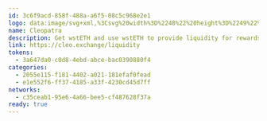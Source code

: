 ```yaml
---
id: 3c6f9acd-858f-488a-a6f5-08c5c968e2e1
logo: data:image/svg+xml,%3Csvg%20width%3D%2248%22%20height%3D%2249%22%20viewBox%3D%220%200%2048%2049%22%20fill%3D%22none%22%20xmlns%3D%22http%3A%2F%2Fwww.w3.org%2F2000%2Fsvg%22%3E%0A%3Cpath%20d%3D%22M23.998%2048.6873C37.2529%2048.6873%2047.998%2037.9421%2047.998%2024.6873C47.998%2011.4324%2037.2529%200.687256%2023.998%200.687256C10.7432%200.687256%20-0.00195312%2011.4324%20-0.00195312%2024.6873C-0.00195312%2037.9421%2010.7432%2048.6873%2023.998%2048.6873Z%22%20fill%3D%22%230F0F17%22%2F%3E%0A%3Cpath%20d%3D%22M24.6859%2017.6799V10.0798C24.4468%2010.0628%2024.2057%2010.0543%2023.9624%2010.0543C23.7191%2010.0543%2023.4779%2010.0628%2023.2389%2010.0798V17.6799C23.4795%2017.6873%2023.7207%2017.6909%2023.9624%2017.6909C24.2041%2017.6909%2024.4452%2017.6873%2024.6859%2017.6799Z%22%20fill%3D%22%2367E8D3%22%2F%3E%0A%3Cpath%20d%3D%22M20.5066%2017.4364C20.9868%2017.5088%2021.4713%2017.5654%2021.96%2017.6061L21.7591%2010.2894C21.1291%2010.4285%2020.5148%2010.6372%2019.9263%2010.9122L20.5066%2017.4364Z%22%20fill%3D%22%2367E8D3%22%2F%3E%0A%3Cpath%20d%3D%22M18.5433%2017.0561C18.8905%2017.144%2019.3112%2017.2506%2019.489%2017.2837L18.7326%2011.5435C18.2316%2011.8797%2017.7686%2012.2751%2017.3524%2012.722L18.0944%2016.9443C18.189%2016.9663%2018.3554%2017.0085%2018.5433%2017.0561Z%22%20fill%3D%22%2367E8D3%22%2F%3E%0A%3Cpath%20d%3D%22M32.7766%2017.4754C29.9671%2018.6309%2026.9778%2019.2221%2023.9625%2019.2183C23.7214%2019.2183%2023.4802%2019.2183%2023.239%2019.2064C20.6625%2019.1295%2018.1142%2018.6179%2015.6909%2017.6909C15.6013%2017.6566%2015.5116%2017.6217%2015.4224%2017.5869C15.366%2017.5649%2015.3096%2017.5429%2015.2536%2017.5212L15.1483%2017.478C15.1556%2017.4109%2015.1636%2017.3439%2015.1732%2017.2769C15.1797%2017.2302%2015.1861%2017.1835%2015.1933%2017.1369C15.2279%2016.8959%2015.2737%2016.6583%2015.326%2016.4233L15.424%2016.4606C15.8147%2016.6105%2016.2099%2016.7505%2016.6097%2016.8806C17.3423%2017.1188%2018.0882%2017.3216%2018.8476%2017.489C18.9609%2017.5145%2019.0751%2017.5382%2019.1892%2017.5611C20.5248%2017.8338%2021.8793%2017.9907%2023.239%2018.0303C23.4796%2018.0377%2023.7208%2018.0414%2023.9625%2018.0414C26.8744%2018.045%2029.7644%2017.5093%2032.5009%2016.4589L32.599%2016.4216C32.6625%2016.7016%2032.7139%2016.9858%2032.7518%2017.2752C32.7613%2017.3414%2032.7694%2017.4084%2032.7766%2017.4754Z%22%20fill%3D%22%2367E8D3%22%2F%3E%0A%3Cpath%20d%3D%22M14.9665%2018.4546L15.0726%2018.4979C15.3465%2018.6082%2015.6227%2018.7128%2015.9014%2018.8118L11.7833%2033.0949C11.7109%2032.9794%2011.641%2032.8615%2011.5727%2032.7435C11.3439%2032.3504%2011.133%2031.9465%2010.9401%2031.5319L13.0526%2024.6683L13.5349%2023.0942L14.0469%2021.4304L14.3685%2020.3968L14.9665%2018.4546Z%22%20fill%3D%22%2367E8D3%22%2F%3E%0A%3Cpath%20d%3D%22M17.4745%2024.0981V24.0964C17.4912%2024.2888%2017.5075%2024.4968%2017.5247%2024.7173C17.6416%2026.2096%2017.8026%2028.2667%2018.4197%2029.8127L18.4116%2030.1291L18.366%2038.8894C17.6784%2038.5871%2017.0141%2038.2291%2016.3789%2037.8185C16.1077%2037.6438%2015.8427%2037.4596%2015.5839%2037.2661L17.4745%2024.0981Z%22%20fill%3D%22%2367E8D3%22%2F%3E%0A%3Cpath%20d%3D%22M16.5833%2019.0435L12.7803%2034.5272C12.9893%2034.7936%2013.2068%2035.0521%2013.433%2035.3027C13.687%2035.5855%2013.9509%2035.8571%2014.2248%2036.1172L14.2367%2036.1289L14.2505%2036.1425C14.2846%2036.176%2014.3187%2036.2096%2014.3534%2036.2394L14.4499%2036.3243L17.4361%2019.3031C17.15%2019.2222%2016.8657%2019.1356%2016.5833%2019.0435Z%22%20fill%3D%22%2367E8D3%22%2F%3E%0A%3Cpath%20d%3D%22M36.9847%2031.5319C36.7913%2031.9465%2036.5804%2032.3504%2036.3521%2032.7435C36.2838%2032.8615%2036.2138%2032.9794%2036.1415%2033.0949L32.0234%2018.8118C32.3016%2018.7122%2032.5778%2018.6076%2032.8522%2018.4979L32.9582%2018.4546L33.5555%2020.3968L33.8771%2021.4304L34.3891%2023.0942L34.8714%2024.6683L36.9847%2031.5319Z%22%20fill%3D%22%2367E8D3%22%2F%3E%0A%3Cpath%20d%3D%22M31.5458%2037.8152C31.8165%2037.6404%2032.0815%2037.4562%2032.3408%2037.2628L30.4501%2024.0964C30.4335%2024.2887%2030.4172%2024.4967%2030.4%2024.717C30.2832%2026.2094%2030.1221%2028.2662%2029.505%2029.8092L29.5131%2030.1257L29.5587%2038.886C30.2463%2038.5836%2030.9106%2038.2256%2031.5458%2037.8152Z%22%20fill%3D%22%2367E8D3%22%2F%3E%0A%3Cpath%20d%3D%22M30.4888%2019.304C30.7754%2019.2225%2031.0598%2019.1356%2031.3416%2019.0435L35.1447%2034.5314C34.9351%2034.7984%2034.7176%2035.0569%2034.4919%2035.307C34.2379%2035.5897%2033.974%2035.8613%2033.7002%2036.1215C33.6761%2036.1425%2033.652%2036.1662%2033.6278%2036.1898C33.6092%2036.208%2033.5904%2036.2263%2033.5715%2036.2436L33.4751%2036.3285L30.4888%2019.304Z%22%20fill%3D%22%2367E8D3%22%2F%3E%0A%3Cpath%20d%3D%22M16.5557%2016.5107C16.1747%2016.3863%2015.7974%2016.2522%2015.4239%2016.1085L15.3258%2016.0712C15.4364%2015.5783%2015.5853%2015.0958%2015.7711%2014.6287C15.8746%2014.3657%2015.9898%2014.1089%2016.1168%2013.8583L16.1578%2013.7785L16.5557%2016.5107Z%22%20fill%3D%22%2367E8D3%22%2F%3E%0A%3Cpath%20d%3D%22M28.4355%2017.2837C28.6134%2017.2506%2029.0341%2017.144%2029.3813%2017.0561C29.5691%2017.0085%2029.7357%2016.9663%2029.8302%2016.9443L30.5722%2012.722C30.1561%2012.2751%2029.6929%2011.8797%2029.192%2011.5435L28.4355%2017.2837Z%22%20fill%3D%22%2367E8D3%22%2F%3E%0A%3Cpath%20d%3D%22M32.5007%2016.1085C32.1273%2016.2522%2031.75%2016.3863%2031.3689%2016.5107L31.7668%2013.7785L31.8078%2013.8583C31.9348%2014.1089%2032.0501%2014.3657%2032.1535%2014.6287C32.3392%2015.0958%2032.4883%2015.5783%2032.5989%2016.0712L32.5007%2016.1085Z%22%20fill%3D%22%2367E8D3%22%2F%3E%0A%3Cpath%20d%3D%22M25.9647%2017.6061C26.4534%2017.5654%2026.938%2017.5088%2027.4181%2017.4364L27.9984%2010.9122C27.4099%2010.6372%2026.7956%2010.4285%2026.1657%2010.2894L25.9647%2017.6061Z%22%20fill%3D%22%2367E8D3%22%2F%3E%0A%3C%2Fsvg%3E%0A
name: Cleopatra
description: Get wstETH and use wstETH to provide liquidity for rewards.
link: https://cleo.exchange/liquidity
tokens:
  - 3a647da0-c0d8-4ebd-abce-bac0390880f4
categories:
  - 2055e115-f181-4402-a021-181efaf0fead
  - e1e552f6-ff37-4185-a33f-4230cd45d7ff
networks:
  - c35ceab1-95e6-4a66-bee5-cf487628f37a
ready: true
---
```

